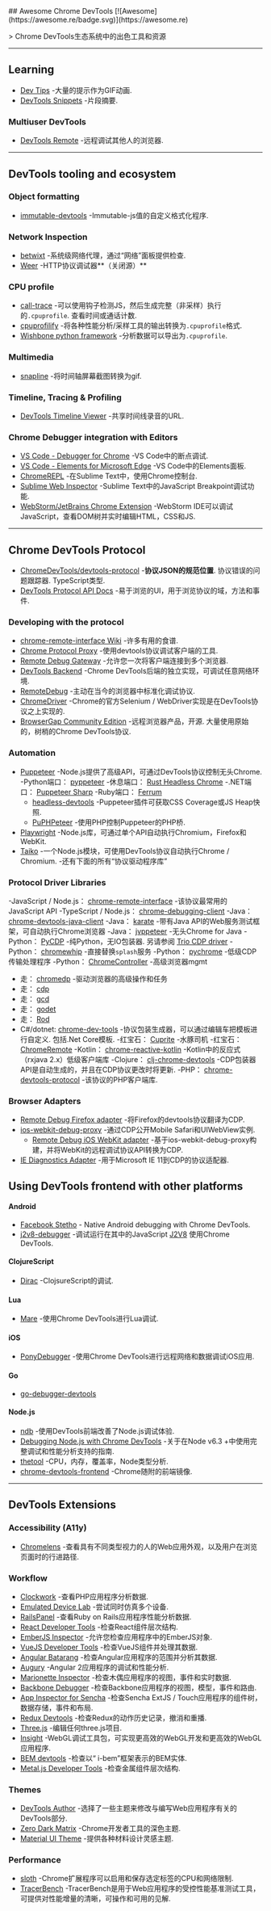 <div class="github-widget" data-repo="ChromeDevTools/awesome-chrome-devtools"></div>
<script async src="https://pagead2.googlesyndication.com/pagead/js/adsbygoogle.js"></script><ins class="adsbygoogle" style="display:block" data-ad-client="ca-pub-6890694312814945" data-ad-slot="5473692530" data-ad-format="auto"  data-full-width-responsive="true"></ins><script>(adsbygoogle = window.adsbygoogle || []).push({});</script>
## Awesome Chrome DevTools [![Awesome](https://awesome.re/badge.svg)](https://awesome.re)

&gt; Chrome DevTools生态系统中的出色工具和资源



---

## Learning
- [Dev Tips](https://umaar.com/dev-tips/) -大量的提示作为GIF动画.
- [DevTools Snippets](https://github.com/bahmutov/code-snippets) -片段摘要.

### Multiuser DevTools
- [DevTools Remote](https://github.com/auchenberg/devtools-remote) -远程调试其他人的浏览器.

---

## DevTools tooling and ecosystem

### Object formatting
- [immutable-devtools](https://github.com/andrewdavey/immutable-devtools) -Immutable-js值的自定义格式化程序.

### Network Inspection
- [betwixt](https://github.com/kdzwinel/betwixt) -系统级网络代理，通过“网络”面板提供检查.
- [Weer](https://weerdbg.com/) -HTTP协议调试器**（关闭源）**

### CPU profile
- [call-trace](https://github.com/brendankenny/call-trace)  -可以使用钩子检测JS，然后生成完整（非采样）执行的`.cpuprofile`. 查看时间或通话计数.
- [cpuprofilify](https://github.com/thlorenz/cpuprofilify) -将各种性能分析/采样工具的输出转换为`.cpuprofile`格式.
- [Wishbone python framework](https://wishbone.readthedocs.io/en/latest/misc/profiling.html) -分析数据可以导出为`.cpuprofile`.

### Multimedia
- [snapline](https://github.com/pmdartus/snapline) -将时间轴屏幕截图转换为gif.

### Timeline, Tracing & Profiling
- [DevTools Timeline Viewer](https://chromedevtools.github.io/timeline-viewer/) -共享时间线录音的URL.

### Chrome Debugger integration with Editors
- [VS Code - Debugger for Chrome](https://github.com/Microsoft/vscode-chrome-debug/) -VS Code中的断点调试.
- [VS Code - Elements for Microsoft Edge](https://github.com/microsoft/vscode-edge-devtools) -VS Code中的Elements面板.
- [ChromeREPL](https://github.com/acarabott/ChromeREPL) -在Sublime Text中，使用Chrome控制台.
- [Sublime Web Inspector](http://sokolovstas.github.io/SublimeWebInspector/) -Sublime Text中的JavaScript Breakpoint调试功能.
- [WebStorm/JetBrains Chrome Extension](https://www.jetbrains.com/help/webstorm/2017.1/configuring-javascript-debugger-and-jetbrains-chrome-extension.html) -WebStorm IDE可以调试JavaScript，查看DOM树并实时编辑HTML，CSS和JS.

---

## Chrome DevTools Protocol
- [ChromeDevTools/devtools-protocol](https://github.com/chromedevtools/devtools-protocol)  -**协议JSON的规范位置**. 协议错误的问题跟踪器.  TypeScript类型.
- [DevTools Protocol API Docs](https://chromedevtools.github.io/devtools-protocol/) -易于浏览的UI，用于浏览协议的域，方法和事件.

### Developing with the protocol
- [chrome-remote-interface Wiki](https://github.com/cyrus-and/chrome-remote-interface/wiki) -许多有用的食谱.
- [Chrome Protocol Proxy](https://github.com/wendigo/chrome-protocol-proxy) -使用devtools协议调试客户端的工具.
- [Remote Debug Gateway](https://github.com/RemoteDebug/remotedebug-gateway) -允许您一次将客户端连接到多个浏览器.
- [DevTools Backend](https://github.com/christian-bromann/devtools-backend) -Chrome DevTools后端的独立实现，可调试任意网络环境.
- [RemoteDebug](https://github.com/RemoteDebug) -主动在当今的浏览器中标准化调试协议.
- [ChromeDriver](https://sites.google.com/a/chromium.org/chromedriver/) -Chrome的官方Selenium / WebDriver实现是在DevTools协议之上实现的.
- [BrowserGap Community Edition](https://github.com/dosycorp/browsergap.ce)  -远程浏览器产品，开源. 大量使用原始的，树梢的Chrome DevTools协议.

### Automation
- [Puppeteer](https://github.com/GoogleChrome/puppeteer/) -Node.js提供了高级API，可通过DevTools协议控制无头Chrome.
  -Python端口： [pyppeteer](https://github.com/pyppeteer/pyppeteer)
  -休息端口： [Rust Headless Chrome](https://github.com/atroche/rust-headless-chrome/)
  -.NET端口： [Puppeteer Sharp](https://github.com/kblok/puppeteer-sharp)
  -Ruby端口： [Ferrum](https://github.com/route/ferrum)
  - [headless-devtools](https://github.com/cowchimp/headless-devtools) -Puppeteer插件可获取CSS Coverage或JS Heap快照.
  - [PuPHPeteer](https://github.com/rialto-php/puphpeteer) -使用PHP控制Puppeteer的PHP桥.
- [Playwright](https://github.com/microsoft/playwright) -Node.js库，可通过单个API自动执行Chromium，Firefox和WebKit.
- [Taiko](https://github.com/getgauge/taiko/) -一个Node.js模块，可使用DevTools协议自动执行Chrome / Chromium.
-还有下面的所有“协议驱动程序库”

### Protocol Driver Libraries
-JavaScript / Node.js： [chrome-remote-interface](https://github.com/cyrus-and/chrome-remote-interface) -该协议最常用的JavaScript API
-TypeScript / Node.js： [chrome-debugging-client](https://github.com/krisselden/chrome-debugging-client)
-Java： [chrome-devtools-java-client](https://github.com/kklisura/chrome-devtools-java-client)
-Java： [karate](https://intuit.github.io/karate/karate-core/) -带有Java API的Web服务测试框架，可自动执行Chrome浏览器
-Java： [jvppeteer](https://github.com/fanyong920/jvppeteer)  -无头Chrome for Java 
-Python： [PyCDP](https://github.com/hyperiongray/python-chrome-devtools-protocol)  -纯Python，无IO包装器. 另请参阅 [Trio CDP driver](https://github.com/hyperiongray/trio-chrome-devtools-protocol)
-Python： [chromewhip](https://github.com/chuckus/chromewhip) -直接替换`splash`服务
-Python： [pychrome](https://github.com/fate0/pychrome) -低级CDP传输处理程序
-Python： [ChromeController](https://github.com/fake-name/ChromeController) -高级浏览器mgmt
- 走： [chromedp](https://github.com/chromedp/chromedp) -驱动浏览器的高级操作和任务
- 走： [cdp](https://github.com/mafredri/cdp)
- 走： [gcd](https://github.com/wirepair/gcd)
- 走： [godet](https://github.com/raff/godet)
- 走： [Rod](https://github.com/go-rod/rod)
- C#/dotnet: [chrome-dev-tools](https://github.com/BaristaLabs/chrome-dev-tools)  -协议包装生成器，可以通过编辑车把模板进行自定义. 包括.Net Core模板.
-红宝石： [Cuprite](https://github.com/machinio/cuprite) -水豚司机
-红宝石： [ChromeRemote](https://github.com/cavalle/chrome_remote/)
-Kotlin： [chrome-reactive-kotlin](https://github.com/wendigo/chrome-reactive-kotlin) -Kotlin中的反应式（rxjava 2.x）低级客户端库
-Clojure： [clj-chrome-devtools](https://github.com/tatut/clj-chrome-devtools) -CDP包装器API是自动生成的，并且在CDP协议更改时将更新.
-PHP： [chrome-devtools-protocol](https://github.com/jakubkulhan/chrome-devtools-protocol) -该协议的PHP客户端库.

### Browser Adapters
- [Remote Debug Firefox adapter](https://github.com/RemoteDebug/remotedebug-firefox-adapter) -将Firefox的devtools协议翻译为CDP.
- [ios-webkit-debug-proxy](https://github.com/google/ios-webkit-debug-proxy) -通过CDP公开Mobile Safari和UIWebView实例.
  - [Remote Debug iOS WebKit adapter](https://github.com/RemoteDebug/remotedebug-ios-webkit-adapter) -基于ios-webkit-debug-proxy构建，并将WebKit的远程调试协议API转换为CDP.
- [IE Diagnostics Adapter](https://github.com/Microsoft/IEDiagnosticsAdapter) -用于Microsoft IE 11到CDP的协议适配器.


## Using DevTools frontend with other platforms

#### Android
- [Facebook Stetho](https://github.com/facebook/stetho) - Native Android debugging with Chrome DevTools.
- [j2v8-debugger](https://github.com/AlexTrotsenko/j2v8-debugger) -调试运行在其中的JavaScript [J2V8](https://github.com/eclipsesource/J2V8) 使用Chrome DevTools.

#### ClojureScript
- [Dirac](https://github.com/binaryage/dirac) -ClojsureScript的调试.

#### Lua
- [Mare](https://github.com/muzuiget/mare) -使用Chrome DevTools进行Lua调试.

#### iOS
- [PonyDebugger](https://github.com/square/PonyDebugger) -使用Chrome DevTools进行远程网络和数据调试iOS应用.

#### Go
- [go-debugger-devtools](https://github.com/allada/go-debugger-devtools)

#### Node.js
- [ndb](https://github.com/GoogleChromeLabs/ndb) -使用DevTools前端改善了Node.js调试体验.
- [Debugging Node.js with Chrome DevTools](https://medium.com/@paul_irish/debugging-node-js-nightlies-with-chrome-devtools-7c4a1b95ae27) -关于在Node v6.3 +中使用完整调试和性能分析支持的指南.
- [thetool](https://github.com/sfninja/thetool) -CPU，内存，覆盖率，Node类型分析.
- [chrome-devtools-frontend](https://www.npmjs.com/package/chrome-devtools-frontend) -Chrome随附的前端镜像.

---

## DevTools Extensions

### Accessibility (A11y)
- [Chromelens](http://chromelens.xyz) -查看具有不同类型视力的人的Web应用外观，以及用户在浏览页面时的行进路径.

### Workflow
- [Clockwork](https://chrome.google.com/webstore/detail/clockwork/dmggabnehkmmfmdffgajcflpdjlnoemp?hl=en) -查看PHP应用程序分析数据.
- [Emulated Device Lab](https://chrome.google.com/webstore/detail/emulated-device-lab/oaonfodocibcdobdeelbbfggjombamff) -尝试同时仿真多个设备.
- [RailsPanel](https://chrome.google.com/webstore/detail/railspanel/gjpfobpafnhjhbajcjgccbbdofdckggg?hl=en-US) -查看Ruby on Rails应用程序性能分析数据.
- [React Developer Tools](https://chrome.google.com/webstore/detail/react-developer-tools/fmkadmapgofadopljbjfkapdkoienihi) -检查React组件层次结构.
- [EmberJS Inspector](https://chrome.google.com/webstore/detail/ember-inspector/bmdblncegkenkacieihfhpjfppoconhi) -允许您检查应用程序中的EmberJS对象.
- [VueJS Developer Tools](https://github.com/vuejs/vue-devtools) -检查VueJS组件并处理其数据.
- [Angular Batarang](https://chrome.google.com/webstore/detail/angularjs-batarang/ighdmehidhipcmcojjgiloacoafjmpfk) -检查Angular应用程序的范围并分析其数据.
- [Augury](https://augury.angular.io) -Angular 2应用程序的调试和性能分析.
- [Marionette Inspector](https://chrome.google.com/webstore/detail/marionette-inspector/fbgfjlockdhidoaempmjcddibjklhpka) -检查木偶应用程序的视图，事件和实时数据.
- [Backbone Debugger](https://chrome.google.com/webstore/detail/backbone-debugger/bhljhndlimiafopmmhjlgfpnnchjjbhd) -检查Backbone应用程序的视图，模型，事件和路由.
- [App Inspector for Sencha](https://chrome.google.com/webstore/detail/app-inspector-for-sencha/pbeapidedgdpniokbedbfbaacglkceae) -检查Sencha ExtJS / Touch应用程序的组件树，数据存储，事件和布局.
- [Redux Devtools](https://chrome.google.com/webstore/detail/redux-devtools/lmhkpmbekcpmknklioeibfkpmmfibljd) -检查Redux的动作历史记录，撤消和重播.
- [Three.js](https://chrome.google.com/webstore/detail/threejs-editor-extension/fbgbekpggeldiacgjkacbkkcbjhmakea/) -编辑任何three.js项目.
- [Insight](https://github.com/3Dparallax/insight/) -WebGL调试工具包，可实现更高效的WebGL开发和更高效的WebGL应用程序.
- [BEM devtools](https://github.com/escaton/bem-chrome-devtools) -检查以“ i-bem”框架表示的BEM实体.
- [Metal.js Developer Tools](https://chrome.google.com/webstore/detail/metaljs-developer-tools/fagnjmppkokolnbloalifcmcooldhiik) -检查金属组件层次结构.

### Themes
- [DevTools Author](https://chrome.google.com/webstore/detail/devtools-author/egfhcfdfnajldliefpdoaojgahefjhhi) -选择了一些主题来修改与编写Web应用程序有关的DevTools部分.
- [Zero Dark Matrix](https://chrome.google.com/webstore/detail/devtools-theme-zero-dark/bomhdjeadceaggdgfoefmpeafkjhegbo) -Chrome开发者工具的深色主题.
- [Material UI Theme](https://chrome.google.com/webstore/detail/material-devtools-theme-c/jmefikbdhgocdjeejjnnepgnfkkbpgjo) -提供各种材料设计灵感主题.

### Performance
- [sloth](https://github.com/denar90/sloth) -Chrome扩展程序可以启用和保存选定标签的CPU和网络限制.
- [TracerBench](https://github.com/TracerBench/tracerbench) -TracerBench是用于Web应用程序的受控性能基准测试工具，可提供对性能增量的清晰，可操作和可用的见解.
